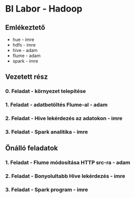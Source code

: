 # BI Labor - Hadoop

## Emlékeztető

* hue - imre
* hdfs - imre
* hive - adam
* flume - adam
* spark - imre

## Vezetett rész

### 0. Feladat - környezet telepítése

### 1. Feladat - adatbetöltés Flume-al - adam

### 2. Feladat - Hive lekérdezés az adatokon - imre

### 3. Feladat - Spark analitika - imre

## Önálló feladatok

### 1. Feladat - Flume módosítása HTTP src-ra - adam

### 2. Feladat - Bonyolultabb Hive lekérdezés - imre

### 3. Feladat - Spark program - imre

